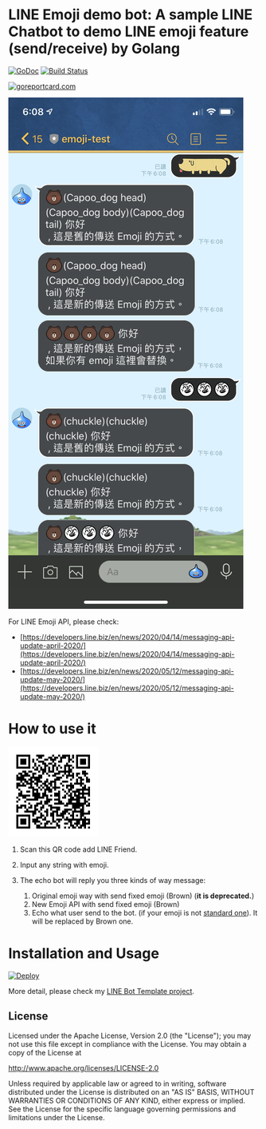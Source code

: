 LINE Emoji demo bot: A sample LINE Chatbot to demo LINE emoji feature (send/receive) by Golang
==============

 [![GoDoc](https://godoc.org/github.com/kkdai/LineBotEmoji.svg?status.svg)](https://godoc.org/github.com/kkdai/LineBotEmoji)  [![Build Status](https://travis-ci.org/kkdai/LineBotEmoji.svg?branch=master)](https://travis-ci.org/kkdai/LineBotEmoji.svg)

[![goreportcard.com](https://goreportcard.com/badge/github.com/kkdai/LineBotEmoji)](https://goreportcard.com/report/github.com/kkdai/LineBotEmoji)

![](images/final.png)



For LINE Emoji API, please check:

- [https://developers.line.biz/en/news/2020/04/14/messaging-api-update-april-2020/](https://developers.line.biz/en/news/2020/04/14/messaging-api-update-april-2020/)
- [https://developers.line.biz/en/news/2020/05/12/messaging-api-update-may-2020/](https://developers.line.biz/en/news/2020/05/12/messaging-api-update-may-2020/)



How to use it
=============

![](images/emoji-chatbot.png)

1. Scan this QR code add LINE Friend.

2. Input any string with emoji.

3. The echo bot will reply you three kinds of way message:

   1. Original emoji way with send fixed emoji (Brown) (**it is deprecated.**)
   2. New Emoji API with send fixed emoji (Brown)
   3. Echo what user send to the bot. (if your emoji is not [standard one](https://d.line-scdn.net/r/devcenter/sendable_line_emoji_list.pdf)). It will be replaced by Brown one.

    

Installation and Usage
=============

[![Deploy](https://www.herokucdn.com/deploy/button.svg)](https://heroku.com/deploy)

More detail, please check my [LINE Bot Template project](https://github.com/kkdai/LineBotTemplate).


License
---------------

Licensed under the Apache License, Version 2.0 (the "License");
you may not use this file except in compliance with the License.
You may obtain a copy of the License at

http://www.apache.org/licenses/LICENSE-2.0

Unless required by applicable law or agreed to in writing, software
distributed under the License is distributed on an "AS IS" BASIS,
WITHOUT WARRANTIES OR CONDITIONS OF ANY KIND, either express or implied.
See the License for the specific language governing permissions and
limitations under the License.

